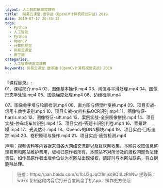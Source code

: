 ```yaml
---
layout: 人工智能研发攻城狮
title:  网易云课堂.唐宇迪《OpenCV计算机视觉实战》2019
date: 2019-07-17 20:45:13
tags:
  - Python
  - 人工智能
  - Python
  - OpenCV
  - 计算机视觉
  - 网易云课堂
  - 唐宇迪
categories:
  - 人工智能研发攻城狮
keywords: 网易云课堂.唐宇迪《OpenCV计算机视觉实战》2019
---
```

『课程目录』:  
01、课程简介.mp4
02、图像基本操作.mp4
03、阈值与平滑处理.mp4
04、图像形态学处理.mp4
05、图像梯度处理.mp4
06、边缘检测.mp4
<!-- more --> 
07、图像金字塔与轮廓检测.mp4
08、直方图与傅里叶变换.mp4
09、项目实战-信用卡数字识别.mp4
10、项目实战-文档扫描OCR识别.mp4
11、图像特征-harris.mp4
12、图像特征-sift.mp4
13、案例实战-全景图像拼接.mp4
14、项目实战-停车场车位识别.mp4
15、项目实战-答题卡识别判卷.mp4
16、背景建模.mp4
17、光流估计.mp4
18、Opencv的DNN模块.mp4
19、项目实战-目标追踪.mp4
20、卷积原理与操作.mp4
21、项目实战-疲劳检测.mp4
<div class="post-copyright">
    <div class="post-copyright__author">
      <span class="post-copyright-meta">声明：视频资料等内容据来自各大网络交流群以及互联网收集，本网只收取信息整理费用和网站维护费用，版权归原作者所有，本网站不对所涉及的版权问题负法律责任，如作品原作者出版单位认为本网站出现侵权，请即时与本网站联系，将立刻删除处理。 </span>
    </div>
</div>

<blockquote class="blockquote-center">
链接：https://pan.baidu.com/s/1bU3qJqCfImjsq9Q4LzRhNw 
提取码：w37x 
复制这段内容后打开百度网盘手机App，操作更方便哦
</blockquote>

